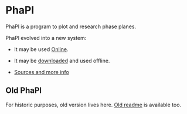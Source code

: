 # PhaPl

PhaPl is a program to plot and research phase planes.

PhaPl evolved into a new system:

- It may be used [Online](https://phapl.github.io).

- It may be [downloaded](https://github.com/phapl/phapl.github.io/archive/master.zip) and used offline.

- [Sources and more info](https://github.com/phapl/phapl)

## Old PhaPl

For historic purposes, old version lives here. [Old readme](old_README.md) is available too.
